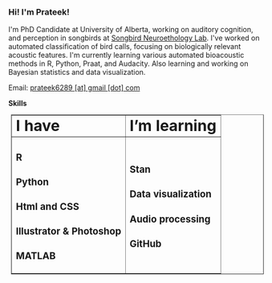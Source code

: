 ### Hi! I'm Prateek!

<!--
**prateek754/prateek754** is a ✨ _special_ ✨ repository because its `README.md` (this file) appears on your GitHub profile.

Here are some ideas to get you started:

- 🔭 I’m currently working on ...
- 🌱 I’m currently learning ...
- 👯 I’m looking to collaborate on ...
- 🤔 I’m looking for help with ...
- 💬 Ask me about ...
- 📫 How to reach me: ...
- 😄 Pronouns: ...
- ⚡ Fun fact: ...
-->
I'm PhD Candidate at University of Alberta, working on auditory cognition, and perception in songbirds at [Songbird Neuroethology Lab](https://sites.psych.ualberta.ca/songbirdneuroethologylab/). 
I've worked on automated classification of bird calls, focusing on biologically relevant acoustic features. I'm currently learning various automated bioacoustic methods in R, Python, Praat, and Audacity. Also learning and working on Bayesian statistics and data visualization.

Email: [prateek6289 [at] gmail [dot] com](mailto:prateek6289@gmail.com) 

**Skills**

<table border="1px solid black" style="margin: 5px">
<tr>
<td>
<b style="font-size:30px">I have</b>
</td>
<td>
<b style="font-size:30px">I’m learning</b>
</td>
</tr>
<tr>
<td>
  <h3> R</h3>
  <h3> Python</h3>
  <h3> Html and CSS</h3>
  <h3> Illustrator & Photoshop</h3>
  <h3> MATLAB</h3>
</td>
<td>
  <h3>Stan </h3>
  <h3>Data visualization</h3>
  <h3>Audio processing</h3>
  <h3>GitHub</h3>
</td>
</tr>
</table>
